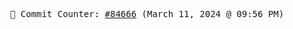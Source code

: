 <p align="center">
    <samp>
        📮 Commit Counter: <a href="https://github.com/Javascript-void0/Javascript-void0/commits/main">#84666</a> (March 11, 2024 @ 09:56 PM)
    </samp>
</p>